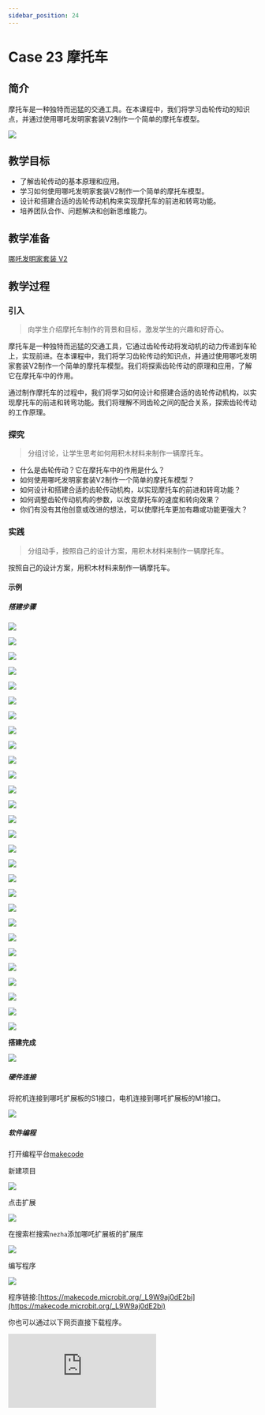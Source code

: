 ```yaml
---
sidebar_position: 24
---
```


# Case 23 摩托车

## 简介

摩托车是一种独特而迅猛的交通工具。在本课程中，我们将学习齿轮传动的知识点，并通过使用哪吒发明家套装V2制作一个简单的摩托车模型。


![](./images/nezha-inventors-kit-v2-case-23-01.png)


## 教学目标

- 了解齿轮传动的基本原理和应用。
- 学习如何使用哪吒发明家套装V2制作一个简单的摩托车模型。
- 设计和搭建合适的齿轮传动机构来实现摩托车的前进和转弯功能。
- 培养团队合作、问题解决和创新思维能力。


## 教学准备

[哪吒发明家套装 V2](https://www.elecfreaks.com/nezha-inventor-s-kit-v2-for-micro-bit.html)


## 教学过程

### 引入

>向学生介绍摩托车制作的背景和目标，激发学生的兴趣和好奇心。

摩托车是一种独特而迅猛的交通工具，它通过齿轮传动将发动机的动力传递到车轮上，实现前进。在本课程中，我们将学习齿轮传动的知识点，并通过使用哪吒发明家套装V2制作一个简单的摩托车模型。我们将探索齿轮传动的原理和应用，了解它在摩托车中的作用。

通过制作摩托车的过程中，我们将学习如何设计和搭建合适的齿轮传动机构，以实现摩托车的前进和转弯功能。我们将理解不同齿轮之间的配合关系，探索齿轮传动的工作原理。

### 探究

>分组讨论，让学生思考如何用积木材料来制作一辆摩托车。

- 什么是齿轮传动？它在摩托车中的作用是什么？
- 如何使用哪吒发明家套装V2制作一个简单的摩托车模型？
- 如何设计和搭建合适的齿轮传动机构，以实现摩托车的前进和转弯功能？
- 如何调整齿轮传动机构的参数，以改变摩托车的速度和转向效果？
- 你们有没有其他创意或改进的想法，可以使摩托车更加有趣或功能更强大？

### 实践

>分组动手，按照自己的设计方案，用积木材料来制作一辆摩托车。

按照自己的设计方案，用积木材料来制作一辆摩托车。

#### 示例

##### 搭建步骤

![](./images/nezha-inventors-kit-v2-step-23-01.png)

![](./images/nezha-inventors-kit-v2-step-23-02.png)

![](./images/nezha-inventors-kit-v2-step-23-03.png)

![](./images/nezha-inventors-kit-v2-step-23-04.png)

![](./images/nezha-inventors-kit-v2-step-23-05.png)

![](./images/nezha-inventors-kit-v2-step-23-06.png)

![](./images/nezha-inventors-kit-v2-step-23-07.png)

![](./images/nezha-inventors-kit-v2-step-23-08.png)

![](./images/nezha-inventors-kit-v2-step-23-09.png)

![](./images/nezha-inventors-kit-v2-step-23-10.png)

![](./images/nezha-inventors-kit-v2-step-23-11.png)

![](./images/nezha-inventors-kit-v2-step-23-12.png)

![](./images/nezha-inventors-kit-v2-step-23-13.png)

![](./images/nezha-inventors-kit-v2-step-23-14.png)

![](./images/nezha-inventors-kit-v2-step-23-15.png)

![](./images/nezha-inventors-kit-v2-step-23-16.png)

![](./images/nezha-inventors-kit-v2-step-23-17.png)

![](./images/nezha-inventors-kit-v2-step-23-18.png)

![](./images/nezha-inventors-kit-v2-step-23-19.png)

![](./images/nezha-inventors-kit-v2-step-23-20.png)

![](./images/nezha-inventors-kit-v2-step-23-21.png)

![](./images/nezha-inventors-kit-v2-step-23-22.png)

![](./images/nezha-inventors-kit-v2-step-23-23.png)

![](./images/nezha-inventors-kit-v2-step-23-24.png)

![](./images/nezha-inventors-kit-v2-step-23-25.png)

![](./images/nezha-inventors-kit-v2-step-23-26.png)

![](./images/nezha-inventors-kit-v2-step-23-27.png)

![](./images/nezha-inventors-kit-v2-step-23-28.png)

**搭建完成**

![](./images/nezha-inventors-kit-v2-case-23-01.png)

##### 硬件连接

将舵机连接到哪吒扩展板的S1接口，电机连接到哪吒扩展板的M1接口。

![](./images/nezha-inventors-kit-v2-case-23-02.png)

##### 软件编程

打开编程平台[makecode](https://makecode.microbit.org/#)

新建项目

![](./images/nezha-inventors-kit-v2-case-19-03.png)

点击扩展

![](./images/nezha-inventors-kit-v2-case-19-04.png)


在搜索栏搜索`nezha`添加哪吒扩展板的扩展库

![](./images/nezha-inventors-kit-v2-case-19-06.png)

编写程序

![](./images/nezha-inventors-kit-v2-case-23-07.png)


程序链接:[https://makecode.microbit.org/_L9W9aj0dE2bi](https://makecode.microbit.org/_L9W9aj0dE2bi)

你也可以通过以下网页直接下载程序。

<div
    style={{
        position: 'relative',
        paddingBottom: '60%',
        overflow: 'hidden',
    }}
>
    <iframe
        src="https://makecode.microbit.org/_L9W9aj0dE2bi"
        frameborder="0"
        sandbox="allow-popups allow-forms allow-scripts allow-same-origin"
        style={{
            position: 'absolute',
            width: '100%',
            height: '100%',
        }}
    />
</div>



### 展示

>分组展示，尝试制作遥控摩托车，比较各组的成果和效果。

#### 示例案例效果

按下micro:bit上的A键，摩托车开始行驶。

![](./images/nezha-inventors-kit-v2-case-23.gif)

### 反思

>分组分享，让每组的学生分享自己的制作过程和心得，总结自己遇到的问题和解决办法，评价自己的优点和不足。
